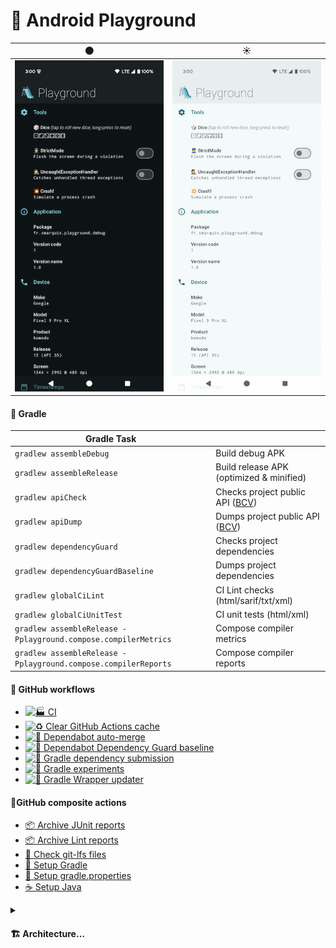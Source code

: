 # 🛝 Android Playground

|                                      🌑                                      |                                       ☀️                                        |
|:----------------------------------------------------------------------------:|:-------------------------------------------------------------------------------:|
| [![screenshot dark](art/screenshot-thumb-dark.png)](art/screenshot-dark.png) | [![screenshot light](art/screenshot-thumb-light.png)](art/screenshot-light.png) |

#### 🐘 Gradle

| Gradle Task                                                    |                                                                                             |
|----------------------------------------------------------------|---------------------------------------------------------------------------------------------|
| `gradlew assembleDebug`                                        | Build debug APK                                                                             |
| `gradlew assembleRelease`                                      | Build release APK (optimized & minified)                                                    |
| `gradlew apiCheck`                                             | Checks project public API ([BCV](https://github.com/Kotlin/binary-compatibility-validator)) |
| `gradlew apiDump`                                              | Dumps project public API ([BCV](https://github.com/Kotlin/binary-compatibility-validator))  |
| `gradlew dependencyGuard`                                      | Checks project dependencies                                                                 |
| `gradlew dependencyGuardBaseline`                              | Dumps project dependencies                                                                  |
| `gradlew globalCiLint`                                         | CI Lint checks (html/sarif/txt/xml)                                                         |
| `gradlew globalCiUnitTest`                                     | CI unit tests (html/xml)                                                                    |
| `gradlew assembleRelease -Pplayground.compose.compilerMetrics` | Compose compiler metrics                                                                    |
| `gradlew assembleRelease -Pplayground.compose.compilerReports` | Compose compiler reports                                                                    |

#### 🐙 GitHub workflows

- [![🏭 CI](https://github.com/SimonMarquis/Android-Playground/actions/workflows/ci.yaml/badge.svg)](https://github.com/SimonMarquis/Android-Playground/actions/workflows/ci.yaml)
- [![♻️ Clear GitHub Actions cache](https://github.com/SimonMarquis/Android-Playground/actions/workflows/clear-cache.yaml/badge.svg)](https://github.com/SimonMarquis/Android-Playground/actions/workflows/clear-cache.yaml)
- [![🤖 Dependabot auto-merge](https://github.com/SimonMarquis/Android-Playground/actions/workflows/dependabot-auto-merge.yaml/badge.svg)](https://github.com/SimonMarquis/Android-Playground/actions/workflows/dependabot-auto-merge.yaml)
- [![🤖 Dependabot Dependency Guard baseline](https://github.com/SimonMarquis/Android-Playground/actions/workflows/dependabot-dependency-guard-baseline.yaml/badge.svg)](https://github.com/SimonMarquis/Android-Playground/actions/workflows/dependabot-dependency-guard-baseline.yaml)
- [![🐘 Gradle dependency submission](https://github.com/SimonMarquis/Android-Playground/actions/workflows/gradle-dependency-submission.yaml/badge.svg)](https://github.com/SimonMarquis/Android-Playground/actions/workflows/gradle-dependency-submission.yaml)
- [![🐘 Gradle experiments](https://github.com/SimonMarquis/Android-Playground/actions/workflows/gradle-experiments.yaml/badge.svg)](https://github.com/SimonMarquis/Android-Playground/actions/workflows/gradle-experiments.yaml)
- [![🐘 Gradle Wrapper updater](https://github.com/SimonMarquis/Android-Playground/actions/workflows/gradle-wrapper-updater.yaml/badge.svg)](https://github.com/SimonMarquis/Android-Playground/actions/workflows/gradle-wrapper-updater.yaml)

#### 🐙GitHub composite actions

- [📦 Archive JUnit reports](.github/actions/archive-junit-reports/action.yaml)
- [📦 Archive Lint reports](.github/actions/archive-lint-reports/action.yaml)
- [👮 Check git-lfs files](.github/actions/check-git-lfs/action.yaml)
- [🐘 Setup Gradle](.github/actions/setup-gradle/action.yaml)
- [🐘 Setup gradle.properties](.github/actions/setup-gradle-properties/action.yaml)
- [☕️ Setup Java](.github/actions/setup-java/action.yaml)

<details>
<summary><h4>🏗️ Architecture…</h4></summary>

```mermaid
graph LR
  :app[app]:::android
  subgraph :feature
    :feature:home[home]:::android
  end
  subgraph :domain
    :domain:dice[dice]:::jvm
    :domain:settings[settings]:::jvm
  end
  subgraph :data
    :data:dice[dice]:::jvm
    :data:settings[settings]:::jvm
  end
  subgraph :core
    :core:android[android]:::android
    :core:datastore[datastore]:::jvm
    :core:di[di]:::jvm
    :core:ui[ui]:::android
    :core:utils[utils]:::jvm
  end

  :app -.-> :core:android
  :app -.-> :core:di
  :app -.-> :core:ui
  :app -.-> :data:dice
  :app -.-> :data:settings
  :app -.-> :feature:home
  :core:android -.-> :core:di
  :core:android -.-> :core:utils
  :core:datastore -.-> :core:di
  :core:utils -.-> :core:di
  :data:dice -.-> :core:datastore
  :data:dice -.->|test| :core:datastore
  :data:dice -.-> :core:di
  :data:dice -.->|test| :core:utils
  :data:dice -.-> :domain:dice
  :data:settings -.-> :core:datastore
  :data:settings -.->|test| :core:datastore
  :data:settings -.-> :core:di
  :data:settings -.->|test| :core:utils
  :data:settings -.-> :domain:settings
  :feature:home -.-> :core:android
  :feature:home -.-> :core:di
  :feature:home -.-> :core:ui
  :feature:home -.-> :domain:dice
  :feature:home -.-> :domain:settings

  classDef android fill:#3ddc84,stroke:#fff,stroke-width:2px,color:#fff;
  classDef jvm fill:#7F52FF,stroke:#fff,stroke-width:2px,color:#fff;
```

</details>
